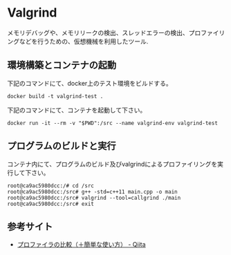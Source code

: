 # Valgrind
メモリデバッグや、メモリリークの検出、スレッドエラーの検出、プロファイリングなどを行うための、仮想機械を利用したツール.

## 環境構築とコンテナの起動
下記のコマンドにて、docker上のテスト環境をビルドする。
```
docker build -t valgrind-test .
```

下記のコマンドにて、コンテナを起動して下さい。
```
docker run -it --rm -v "$PWD":/src --name valgrind-env valgrind-test
```

## プログラムのビルドと実行
コンテナ内にて、プログラムのビルド及びvalgrindによるプロファイリングを実行して下さい。
```
root@ca9ac5980dcc:/# cd /src
root@ca9ac5980dcc:/src# g++ -std=c++11 main.cpp -o main
root@ca9ac5980dcc:/src# valgrind --tool=callgrind ./main
root@ca9ac5980dcc:/src# exit
```


## 参考サイト
- [プロファイラの比較（＋簡単な使い方） - Qiita](https://qiita.com/awrznc/items/161b55c29e6596431ca4#gprof)

